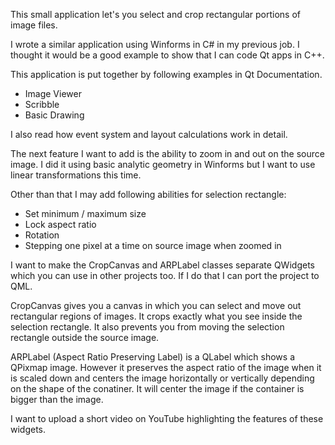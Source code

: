 This small application let's you select and crop rectangular portions of image files.

I wrote a similar application using Winforms in C# in my previous job. I thought it would be a good example to show that I can code Qt apps in C++.

This application is put together by following examples in Qt Documentation.
 * Image Viewer
 * Scribble
 * Basic Drawing

I also read how event system and layout calculations work in detail.

The next feature I want to add is the ability to zoom in and out on the source image. I did it using basic analytic geometry in Winforms but I want to use linear transformations this time.

Other than that I may add following abilities for selection rectangle:
 - Set minimum / maximum size 
 - Lock aspect ratio
 - Rotation
 - Stepping one pixel at a time on source image when zoomed in

I want to make the CropCanvas and ARPLabel classes separate QWidgets which you can use in other projects too. If I do that I can port the project to QML.

CropCanvas gives you a canvas in which you can select and move out rectangular regions of images. It crops exactly what you see inside the selection rectangle. It also prevents you from moving the selection rectangle outside the source image.

ARPLabel (Aspect Ratio Preserving Label) is a QLabel which shows a QPixmap image. However it preserves the aspect ratio of the image when it is scaled down and centers the image horizontally or vertically depending on the shape of the conatiner. It will center the image if the container is bigger than the image.

I want to upload a short video on YouTube highlighting the features of these widgets.
